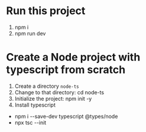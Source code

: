 # Run this project
1. npm i
2. npm run dev
# Create a Node project with typescript from scratch
1. Create a directory `node-ts`
2. Change to that directory: cd node-ts
3. Initialize the project: npm init -y
4. Install typescript
* npm i --save-dev typescript @types/node
* npx tsc --init

